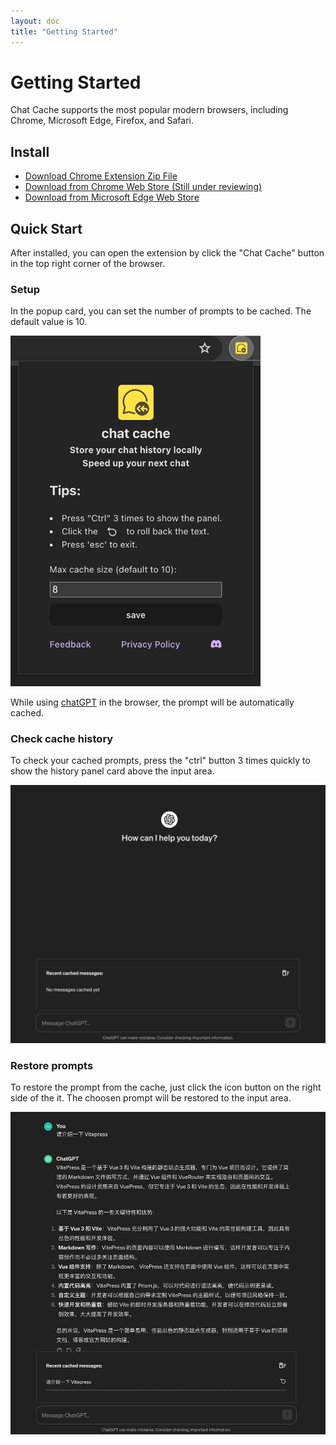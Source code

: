 ```yaml
---
layout: doc
title: "Getting Started"
---
```


# Getting Started

Chat Cache supports the most popular modern browsers, including Chrome, Microsoft Edge, Firefox, and Safari.

## Install

- [Download Chrome Extension Zip File](/chat-cache-v0.0.1-chrome.zip)
- [Download from Chrome Web Store (Still under reviewing)](https://chrome.google.com/webstore/detail/chat-cache/jpacfhgclpnakbomojgmidmfcmjcddgj)
- [Download from Microsoft Edge Web Store](https://microsoftedge.microsoft.com/addons/detail/phdkbmfbhpifdhdkflflgnibakcffoop)

## Quick Start

After installed, you can open the extension by click the "Chat Cache" button in the top right corner of the browser.

### Setup
In the popup card, you can set the number of prompts to be cached. The default value is 10.

<img style="margin: 0 auto;" src="./popup-card.png" alt="popup-card" width="400"/>

While using [chatGPT](https://chat.openai.com/) in the browser, the prompt will be automatically cached.

### Check cache history
To check your cached prompts, press the "ctrl" button 3 times quickly to show the history panel card above the input area.

![cache-panel](cache-panel.png)

### Restore prompts

To restore the prompt from the cache, just click the icon button on the right side of the it. The choosen prompt will be restored to the input area.

![restore-prompt](restore-prompt.png)